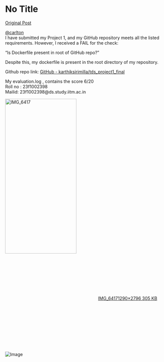 # No Title

[Original Post](https://discourse.onlinedegree.iitm.ac.in/t/171141/146)

<p><a class="mention" href="/u/carlton">@carlton</a><br>
I have submitted my Project 1, and my GitHub repository meets all the listed requirements. However, I received a FAIL for the check:</p>
<p>“Is Dockerfile present in root of GitHub repo?”</p>
<p>Despite this, my dockerfile is present in the root directory of my repository.</p>
<p>Github repo link:  <a href="https://github.com/karthiksirimilla/tds_project1_final" class="inline-onebox" rel="noopener nofollow ugc">GitHub - karthiksirimilla/tds_project1_final</a></p>
<p>My evaluation.log , contains the score 6/20<br>
Roll no : 23f1002398<br>
Mailid: 23f1002398@ds.study.iitm.ac.in<br>
<div class="lightbox-wrapper"><a class="lightbox" href="https://europe1.discourse-cdn.com/flex013/uploads/iitm/original/3X/0/a/0a7b429e7053632f4184b89d4948de42cd6c7f56.png" data-download-href="/uploads/short-url/1uIRebCprKWS8VSClyptr3riMaG.png?dl=1" title="IMG_6417" rel="noopener nofollow ugc"><img src="https://europe1.discourse-cdn.com/flex013/uploads/iitm/optimized/3X/0/a/0a7b429e7053632f4184b89d4948de42cd6c7f56_2_230x500.png" alt="IMG_6417" data-base62-sha1="1uIRebCprKWS8VSClyptr3riMaG" width="230" height="500" srcset="https://europe1.discourse-cdn.com/flex013/uploads/iitm/optimized/3X/0/a/0a7b429e7053632f4184b89d4948de42cd6c7f56_2_230x500.png, https://europe1.discourse-cdn.com/flex013/uploads/iitm/optimized/3X/0/a/0a7b429e7053632f4184b89d4948de42cd6c7f56_2_345x750.png 1.5x, https://europe1.discourse-cdn.com/flex013/uploads/iitm/optimized/3X/0/a/0a7b429e7053632f4184b89d4948de42cd6c7f56_2_460x1000.png 2x" data-dominant-color="2F3033"><div class="meta"><svg class="fa d-icon d-icon-far-image svg-icon" aria-hidden="true"><use href="#far-image"></use></svg><span class="filename">IMG_6417</span><span class="informations">1290×2796 305 KB</span><svg class="fa d-icon d-icon-discourse-expand svg-icon" aria-hidden="true"><use href="#discourse-expand"></use></svg></div></a></div></p>

![Image](https://europe1.discourse-cdn.com/flex013/uploads/iitm/optimized/3X/0/a/0a7b429e7053632f4184b89d4948de42cd6c7f56_2_230x500.png)